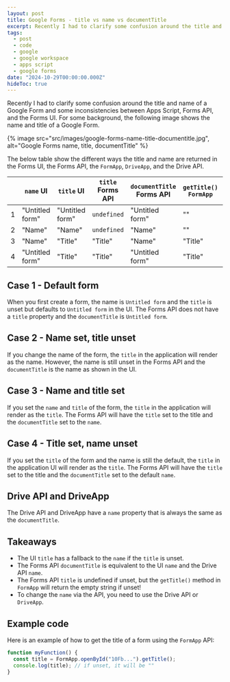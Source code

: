 ```yaml
---
layout: post
title: Google Forms - title vs name vs documentTitle
excerpt: Recently I had to clarify some confusion around the title and name of a Google Form. Here is a quick explanation of the difference between the two.
tags:
  - post
  - code
  - google
  - google workspace
  - apps script
  - google forms
date: "2024-10-29T00:00:00.000Z"
hideToc: true
---
```


Recently I had to clarify some confusion around the title and name of a Google Form and some inconsistencies between Apps Script, Forms API, and the Forms UI. For some background, the following image shows the name and title of a Google Form.

{% image src="src/images/google-forms-name-title-documentitle.jpg", alt="Google Forms name, title, documentTitle" %}

The below table show the different ways the title and name are returned in the Forms UI, the Forms API, the `FormApp`, `DriveApp`, and the Drive API.

|     | `name` UI       | `title` UI      | `title` Forms API | `documentTitle` Forms API | `getTitle()` `FormApp` | `getName()` `DriveApp` | `name` Drive API |
| --- | --------------- | --------------- | ----------------- | ------------------------- | -------------------- | -------------------- | ---------------- |
| 1   | "Untitled form" | "Untitled form" | `undefined`       | "Untitled form"           | ""                   | "Untitled form"      | "Untitled form"  |
| 2   | "Name"          | "Name"          | `undefined`       | "Name"                    | ""                   | "Name"               | "Name"           |
| 3   | "Name"          | "Title"         | "Title"           | "Name"                    | "Title"              | "Name"               | "Name"           |
| 4   | "Untitled form" | "Title"         | "Title"           | "Untitled form"           | "Title"              | "Untitled form"      | "Untitled form"  |

## Case 1 - Default form

When you first create a form, the name is `Untitled form` and the `title` is unset but defaults to `Untitled form` in the UI. The Forms API does not have a `title` property and the `documentTitle` is `Untitled form`.

## Case 2 - Name set, title unset

If you change the name of the form, the `title` in the application will render as the name. However, the name is still unset in the Forms API and the `documentTitle` is the name as shown in the UI.

## Case 3 - Name and title set

If you set the `name` and `title` of the form, the `title` in the application will render as the `title`. The Forms API will have the `title` set to the title and the `documentTitle` set to the `name`.

## Case 4 - Title set, name unset

If you set the `title` of the form and the name is still the default, the `title` in the application UI will render as the `title`. The Forms API will have the `title` set to the title and the `documentTitle` set to the default `name`.

## Drive API and DriveApp

The Drive API and DriveApp have a `name` property that is always the same as the `documentTitle`.

## Takeaways

- The UI `title` has a fallback to the `name` if the `title` is unset.
- The Forms API `documentTitle` is equivalent to the UI `name` and the Drive API `name`.
- The Forms API `title` is undefined if unset, but the `getTitle()` method in `FormApp` will return the empty string if unset!
- To change the `name` via the API, you need to use the Drive API or `DriveApp`.

## Example code

Here is an example of how to get the title of a form using the `FormApp` API:

```js
function myFunction() {
  const title = FormApp.openById("10Fb...").getTitle();
  console.log(title); // if unset, it will be ""
}
```
